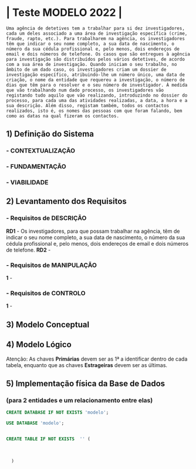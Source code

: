 # | Teste MODELO 2022 |

```
Uma agência de detetives tem a trabalhar para si dez investigadores, cada um deles associado a uma área de investigação específica (crime, fraude, rapto, etc.). Para trabalharem na agência, os investigadores têm que indicar o seu nome completo, a sua data de nascimento, o número da sua cédula profissional e, pelo menos, dois endereços de email e dois números de telefone. Os casos que são entregues à agência para investigação são distribuídos pelos vários detetives, de acordo com a sua área de investigação. Quando iniciam o seu trabalho, no âmbito de um dado caso, os investigadores criam um dossier de investigação específico, atribuindo-lhe um número único, uma data de criação, o nome da entidade que requereu a investigação, o número de dias que têm para o resolver e o seu número de investigador. À medida que vão trabalhando num dado processo, os investigadores vão registando tudo aquilo que vão realizando, introduzindo no dossier do processo, para cada uma das atividades realizadas, a data, a hora e a sua descrição. Além disso, registam também, todos os contactos realizados, isto é, os nomes das pessoas com que foram falando, bem como as datas na qual fizeram os contactos.
```

## 1) Definição do Sistema

### - CONTEXTUALIZAÇÃO

### - FUNDAMENTAÇÃO

### - VIABILIDADE

## 2) Levantamento dos Requisitos

### - Requisitos de DESCRIÇÃO

__RD1__ - Os investigadores, para que possam trabalhar na agência, têm de indicar o seu nome completo, a sua data de nascimento, o número da sua cédula profissional e, pelo menos, dois endereços de email e dois números de telefone.
__RD2__ - 

### - Requisitos de MANIPULAÇÃO

__1__ - 

### - Requisitos de CONTROLO

__1__ - 

## 3) Modelo Conceptual

## 4) Modelo Lógico

Atenção: As chaves __Primárias__ devem ser as 1ª a identificar dentro de cada tabela, enquanto que
         as chaves __Estrageiras__ devem ser as últimas.

## 5) Implementação física da Base de Dados
### (para 2 entidades e um relacionamento entre elas)

```sql
CREATE DATABASE IF NOT EXISTS 'modelo';

USE DATABASE 'modelo';


CREATE TABLE IF NOT EXISTS  '' (
  
  
  
  )
``` 

